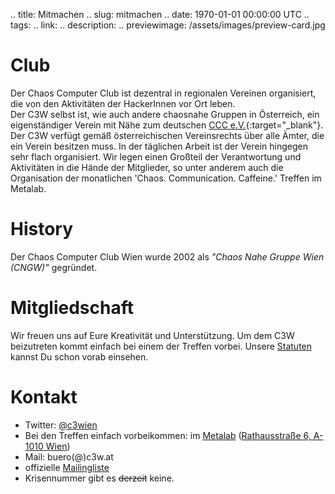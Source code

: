 .. title: Mitmachen
.. slug: mitmachen
.. date: 1970-01-01 00:00:00 UTC
.. tags:
.. link:
.. description:
.. previewimage: /assets/images/preview-card.jpg


# Club
Der Chaos Computer Club ist dezentral in regionalen Vereinen organisiert, die 
von den Aktivitäten der HackerInnen vor Ort leben. <br/>
Der C3W selbst ist, wie auch andere chaosnahe Gruppen in Österreich, 
ein eigenständiger Verein mit Nähe zum deutschen [CCC e.V.](https://ccc.de){:target="_blank"}.
Der C3W verfügt gemäß österreichischen Vereinsrechts über alle Ämter, 
die ein Verein besitzen muss. In der täglichen Arbeit ist der Verein hingegen 
sehr flach organisiert. Wir legen einen Großteil der Verantwortung und 
Aktivitäten in die Hände der Mitglieder, so unter anderem auch die 
Organisation der monatlichen 'Chaos. Communication. Caffeine.' Treffen im Metalab.


# History
Der Chaos Computer Club Wien wurde 2002 als *"Chaos Nahe Gruppe Wien (CNGW)"* gegründet.


# Mitgliedschaft
Wir freuen uns auf Eure Kreativität und Unterstützung. Um dem C3W beizutreten<!--, 
füllt bitte das [Formular]() aus und lasst es uns zukommen - oder, besser, -->
kommt einfach bei einem der Treffen vorbei. Unsere [Statuten](/statuten/) kannst Du schon vorab einsehen.


# Kontakt
* Twitter: [@c3wien](https://twitter.com/c3wien) <br/>
* Bei den Treffen einfach vorbeikommen: im [Metalab](https://metalab.at) 
([Rathausstraße 6, A-1010 Wien](https://www.openstreetmap.org/way/345700386)) <br/>
* Mail: buero(@)c3w.at <br/>
* offizielle [Mailingliste](https://lists.metalab.at/mailman/listinfo/ccc) <br/>
* Krisennummer gibt es <strike>derzeit</strike> keine.

